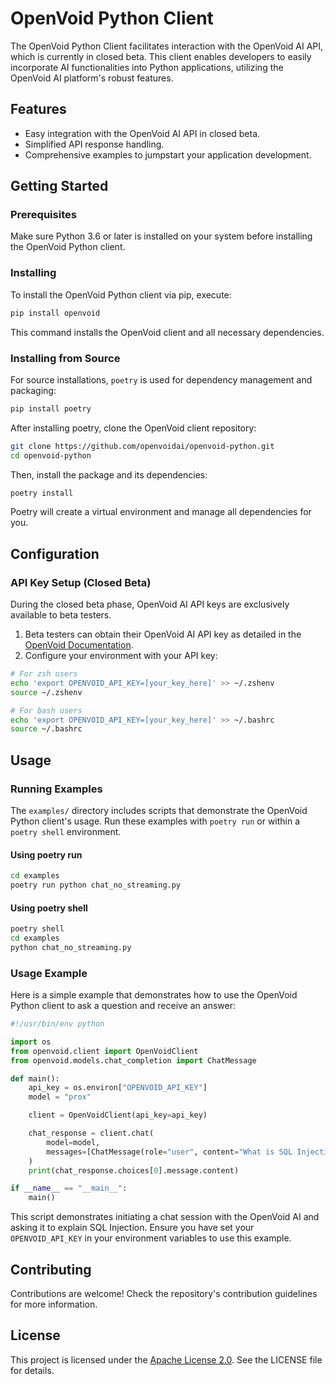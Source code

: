 # OpenVoid Python Client

The OpenVoid Python Client facilitates interaction with the OpenVoid AI API, which is currently in closed beta. This client enables developers to easily incorporate AI functionalities into Python applications, utilizing the OpenVoid AI platform's robust features.

## Features

- Easy integration with the OpenVoid AI API in closed beta.
- Simplified API response handling.
- Comprehensive examples to jumpstart your application development.

## Getting Started

### Prerequisites

Make sure Python 3.6 or later is installed on your system before installing the OpenVoid Python client.

### Installing

To install the OpenVoid Python client via pip, execute:

```bash
pip install openvoid
```

This command installs the OpenVoid client and all necessary dependencies.

### Installing from Source

For source installations, `poetry` is used for dependency management and packaging:

```bash
pip install poetry
```

After installing poetry, clone the OpenVoid client repository:

```bash
git clone https://github.com/openvoidai/openvoid-python.git
cd openvoid-python
```

Then, install the package and its dependencies:

```bash
poetry install
```

Poetry will create a virtual environment and manage all dependencies for you.

## Configuration

### API Key Setup (Closed Beta)

During the closed beta phase, OpenVoid AI API keys are exclusively available to beta testers.

1. Beta testers can obtain their OpenVoid AI API key as detailed in the [OpenVoid Documentation](https://docs.openvoid.ai/#api-access).
2. Configure your environment with your API key:

```bash
# For zsh users
echo 'export OPENVOID_API_KEY=[your_key_here]' >> ~/.zshenv
source ~/.zshenv

# For bash users
echo 'export OPENVOID_API_KEY=[your_key_here]' >> ~/.bashrc
source ~/.bashrc
```

## Usage

### Running Examples

The `examples/` directory includes scripts that demonstrate the OpenVoid Python client's usage. Run these examples with `poetry run` or within a `poetry shell` environment.

#### Using poetry run

```bash
cd examples
poetry run python chat_no_streaming.py
```

#### Using poetry shell

```bash
poetry shell
cd examples
python chat_no_streaming.py
```

### Usage Example

Here is a simple example that demonstrates how to use the OpenVoid Python client to ask a question and receive an answer:

```python
#!/usr/bin/env python

import os
from openvoid.client import OpenVoidClient
from openvoid.models.chat_completion import ChatMessage

def main():
    api_key = os.environ["OPENVOID_API_KEY"]
    model = "prox"

    client = OpenVoidClient(api_key=api_key)

    chat_response = client.chat(
        model=model,
        messages=[ChatMessage(role="user", content="What is SQL Injection?")],
    )
    print(chat_response.choices[0].message.content)

if __name__ == "__main__":
    main()
```

This script demonstrates initiating a chat session with the OpenVoid AI and asking it to explain SQL Injection. Ensure you have set your `OPENVOID_API_KEY` in your environment variables to use this example.

## Contributing

Contributions are welcome! Check the repository's contribution guidelines for more information.

## License

This project is licensed under the [Apache License 2.0](LICENSE.txt). See the LICENSE file for details.